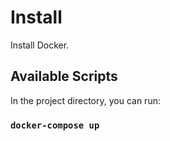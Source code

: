 # Install

Install Docker.

## Available Scripts

In the project directory, you can run:

### `docker-compose up`
